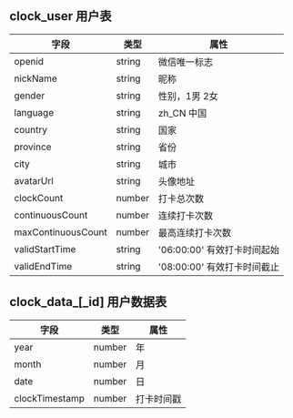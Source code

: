 ## clock_user 用户表

| 字段 | 类型 | 属性 |
| --- | --- | --- |
| openid | string | 微信唯一标志 |
| nickName | string | 昵称 |
| gender | string | 性别，1男 2女 |
| language | string | zh_CN 中国 |
| country | string | 国家 |
| province | string | 省份 |
| city | string | 城市 |
| avatarUrl | string | 头像地址 |
| clockCount | number | 打卡总次数 |
| continuousCount | number | 连续打卡次数 |
| maxContinuousCount | number | 最高连续打卡次数 |
| validStartTime | string | '06:00:00' 有效打卡时间起始 |
| validEndTime | string | '08:00:00' 有效打卡时间截止 |

## clock_data_[_id] 用户数据表

| 字段 | 类型 | 属性 |
| --- | --- | --- |
| year | number | 年 |
| month | number | 月 |
| date | number | 日 |
| clockTimestamp | number | 打卡时间戳 |

